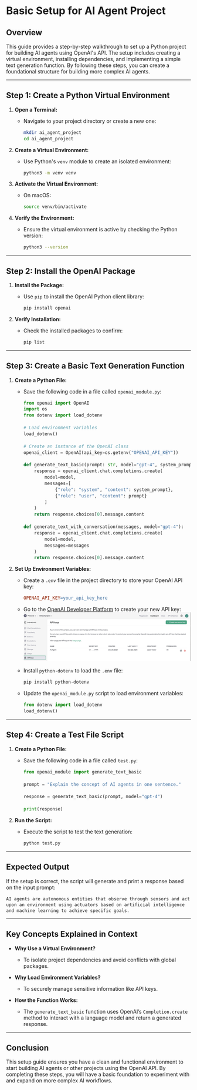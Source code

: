 # Basic Setup for AI Agent Project

## Overview

This guide provides a step-by-step walkthrough to set up a Python project for building AI agents using OpenAI's API. The setup includes creating a virtual environment, installing dependencies, and implementing a simple text generation function. By following these steps, you can create a foundational structure for building more complex AI agents.

---

## Step 1: Create a Python Virtual Environment

1. **Open a Terminal:**
   - Navigate to your project directory or create a new one:
     ```bash
     mkdir ai_agent_project
     cd ai_agent_project
     ```

2. **Create a Virtual Environment:**
   - Use Python's `venv` module to create an isolated environment:
     ```bash
     python3 -m venv venv
     ```

3. **Activate the Virtual Environment:**
   - On macOS:
     ```bash
     source venv/bin/activate
     ```

4. **Verify the Environment:**
   - Ensure the virtual environment is active by checking the Python version:
     ```bash
     python3 --version
     ```

---

## Step 2: Install the OpenAI Package

1. **Install the Package:**
   - Use `pip` to install the OpenAI Python client library:
     ```bash
     pip install openai
     ```

2. **Verify Installation:**
   - Check the installed packages to confirm:
     ```bash
     pip list
     ```

---

## Step 3: Create a Basic Text Generation Function

1. **Create a Python File:**
   - Save the following code in a file called `openai_module.py`:
     ```python
     from openai import OpenAI
     import os
     from dotenv import load_dotenv

     # Load environment variables
     load_dotenv()

     # Create an instance of the OpenAI class
     openai_client = OpenAI(api_key=os.getenv("OPENAI_API_KEY"))

     def generate_text_basic(prompt: str, model="gpt-4", system_prompt: str = "You are a helpful AI assistant"):
         response = openai_client.chat.completions.create(
             model=model,
             messages=[
                 {"role": "system", "content": system_prompt},
                 {"role": "user", "content": prompt}
             ]
         )
         return response.choices[0].message.content

     def generate_text_with_conversation(messages, model="gpt-4"):
         response = openai_client.chat.completions.create(
             model=model,
             messages=messages
         )
         return response.choices[0].message.content
     ```

2. **Set Up Environment Variables:**
   - Create a `.env` file in the project directory to store your OpenAI API key:
     ```makefile
     OPENAI_API_KEY=your_api_key_here
     ```

   - Go to the [OpenAI Developer Platform](https://platform.openai.com/) to create your new API key:
![OpenAI Developer Platform](https://github.com/jason-victor1/basic-setup/blob/main/OpenAI%20Developer%20Platform.png?raw=true)


   - Install `python-dotenv` to load the `.env` file:
     ```bash
     pip install python-dotenv
     ```

   - Update the `openai_module.py` script to load environment variables:
     ```python
     from dotenv import load_dotenv
     load_dotenv()
     ```

---

## Step 4: Create a Test File Script

1. **Create a Python File:**
   - Save the following code in a file called `test.py`:
     ```python
     from openai_module import generate_text_basic

     prompt = "Explain the concept of AI agents in one sentence."

     response = generate_text_basic(prompt, model="gpt-4")

     print(response)
     ```

2. **Run the Script:**
   - Execute the script to test the text generation:
     ```bash
     python test.py
     ```

---

## Expected Output

If the setup is correct, the script will generate and print a response based on the input prompt:

```vbnet
AI agents are autonomous entities that observe through sensors and act upon an environment using actuators based on artificial intelligence and machine learning to achieve specific goals.
```

---

## Key Concepts Explained in Context

- **Why Use a Virtual Environment?**
  - To isolate project dependencies and avoid conflicts with global packages.

- **Why Load Environment Variables?**
  - To securely manage sensitive information like API keys.

- **How the Function Works:**
  - The `generate_text_basic` function uses OpenAI’s `Completion.create` method to interact with a language model and return a generated response.

---

## Conclusion

This setup guide ensures you have a clean and functional environment to start building AI agents or other projects using the OpenAI API. By completing these steps, you will have a basic foundation to experiment with and expand on more complex AI workflows.
